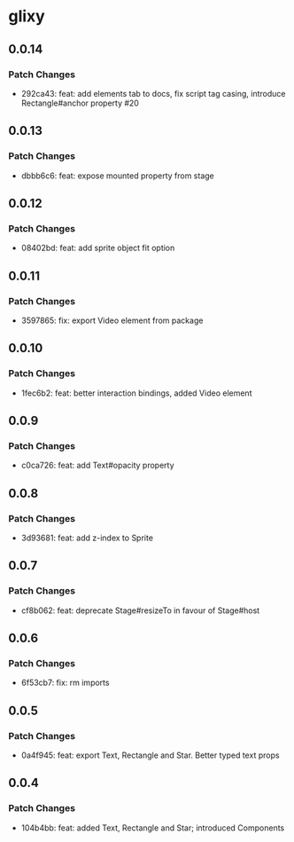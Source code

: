 # glixy

## 0.0.14

### Patch Changes

- 292ca43: feat: add elements tab to docs, fix script tag casing, introduce Rectangle#anchor property #20

## 0.0.13

### Patch Changes

- dbbb6c6: feat: expose mounted property from stage

## 0.0.12

### Patch Changes

- 08402bd: feat: add sprite object fit option

## 0.0.11

### Patch Changes

- 3597865: fix: export Video element from package

## 0.0.10

### Patch Changes

- 1fec6b2: feat: better interaction bindings, added Video element

## 0.0.9

### Patch Changes

- c0ca726: feat: add Text#opacity property

## 0.0.8

### Patch Changes

- 3d93681: feat: add z-index to Sprite

## 0.0.7

### Patch Changes

- cf8b062: feat: deprecate Stage#resizeTo in favour of Stage#host

## 0.0.6

### Patch Changes

- 6f53cb7: fix: rm imports

## 0.0.5

### Patch Changes

- 0a4f945: feat: export Text, Rectangle and Star. Better typed text props

## 0.0.4

### Patch Changes

- 104b4bb: feat: added Text, Rectangle and Star; introduced Components
